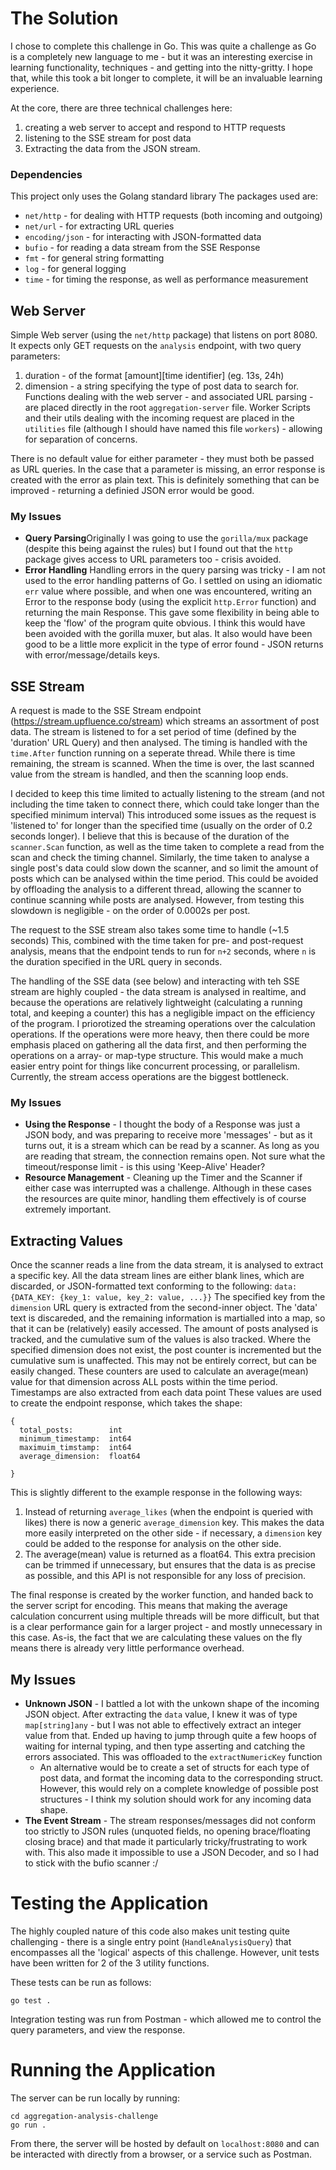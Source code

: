 # The Solution

I chose to complete this challenge in Go. This was quite a challenge as Go is a completely new language to me - but it was an interesting exercise in learning functionality, techniques - and getting into the nitty-gritty. I hope that, while this took a bit longer to complete, it will be an invaluable learning experience.

At the core, there are three technical challenges here: 
  1. creating a web server to accept and respond to HTTP requests
  2. listening to the SSE stream for post data
  3. Extracting the data from the JSON stream. 

### Dependencies
This project only uses the Golang standard library
The packages used are:
- `net/http` - for dealing with HTTP requests (both incoming and outgoing)
- `net/url` - for extracting URL queries
- `encoding/json` - for interacting with JSON-formatted data
- `bufio` - for reading a data stream from the SSE Response
- `fmt` - for general string formatting
- `log` - for general logging
- `time` - for timing the response, as well as performance measurement 


## Web Server

Simple Web server (using the `net/http` package) that listens on port 8080.  
It expects only GET requests on the `analysis` endpoint, with two query parameters:

1. duration - of the format [amount][time identifier] (eg. 13s, 24h)
2. dimension - a string specifying the type of post data to search for.
   Functions dealing with the web server - and associated URL parsing - are placed directly in the root `aggregation-server` file. Worker Scripts and their utils dealing with the incoming request are placed in the `utilities` file (although I should have named this file `workers`) - allowing for separation of concerns.

There is no default value for either parameter - they must both be passed as URL queries. In the case that a parameter is missing, an error response is created with the error as plain text. This is definitely something that can be improved - returning a definied JSON error would be good. 


### My Issues

- **Query Parsing**Originally I was going to use the `gorilla/mux` package (despite this being against the rules) but I found out that the `http` package gives access to URL parameters too - crisis avoided.
- **Error Handling** Handling errors in the query parsing was tricky - I am not used to the error handling patterns of Go. I settled on using an idiomatic `err` value where possible, and when one was encountered, writing an Error to the response body (using the explicit `http.Error` function) and returning the main Response. This gave some flexibility in being able to keep the 'flow' of the program quite obvious. I think this would have been avoided with the gorilla muxer, but alas.
  It also would have been good to be a little more explicit in the type of error found - JSON returns with error/message/details keys.

## SSE Stream

A request is made to the SSE Stream endpoint (https://stream.upfluence.co/stream) which streams an assortment of post data. The stream is listened to for a set period of time (defined by the 'duration' URL Query) and then analysed. 
The timing is handled with the `time.After` function running on a seperate thread. While there is time remaining, the stream is scanned. When the time is over, the last scanned value from the stream is handled, and then the scanning loop ends.
 
I decided to keep this time limited to actually listening to the stream (and not including the time taken to connect there, which could take longer than the specified minimum interval) This introduced some issues as the request is 'listened to' for longer than the specified time (usually on the order of 0.2 seconds longer). I believe that this is because of the duration of the `scanner.Scan` function, as well as the time taken to complete a read from the scan and check the timing channel. 
Similarly, the time taken to analyse a single post's data could slow down the scanner, and so limit the amount of posts which can be analysed within the time period. This could be avoided by offloading the analysis to a different thread, allowing the scanner to continue scanning while posts are analysed. However, from testing this slowdown is negligible - on the order of 0.0002s per post. 

The request to the SSE stream also takes some time to handle (~1.5 seconds) This, combined with the time taken for pre- and post-request analysis, means that the endpoint tends to run for `n+2` seconds, where `n` is the duration specified in the URL query in seconds. 

The handling of the SSE data (see below) and interacting with teh SSE stream are highly coupled - the data stream is analysed in realtime, and because the operations are relatively lightweight (calculating a running total, and keeping a counter) this has a negligible impact on the efficiency of the program. I priorotized the streaming operations over the calculation operations. If the operations were more heavy, then there could be more emphasis placed on gathering all the data first, and then performing the operations on a array- or map-type structure. This would make a much easier entry point for things like concurrent processing, or parallelism. Currently, the stream access operations are the biggest bottleneck. 

### My Issues

- **Using the Response** - I thought the body of a Response was just a JSON body, and was preparing to receive more 'messages' - but as it turns out, it is a stream which can be read by a scanner. As long as you are reading that stream, the connection remains open. Not sure what the timeout/response limit - is this using 'Keep-Alive' Header?
- **Resource Management** - Cleaning up the Timer and the Scanner if either case was interrupted was a challenge. Although in these cases the resources are quite minor, handling them effectively is of course extremely important.


## Extracting Values 
Once the scanner reads a line from the data stream, it is analysed to extract a specific key. All the data stream lines are either blank lines, which are discarded, or JSON-formatted text conforming to the following: 
`data: {DATA_KEY: {key_1: value, key_2: value, ...}}`
The specified key from the `dimension` URL query is extracted from the second-inner object. The 'data' text is discareded, and the remaining information is martialled into a map, so that it can be (relatively) easily accessed. 
The amount of posts analysed is tracked, and the cumulative sum of the values is also tracked. Where the specified dimension does not exist, the post counter is incremented but the cumulative sum is unaffected. This may not be entirely correct, but can be easily changed. These counters are used to calculate an average(mean) value for that dimension across ALL posts within the time period. 
Timestamps are also extracted from each data point
These values are used to create the endpoint response, which takes the shape: 
```
{
  total_posts:        int
  minimum_timestamp:  int64
  maximuim_timstamp:  int64
  average_dimension:  float64
  
}
```
This is slightly different to the example response in the following ways: 
1. Instead of returning `average_likes` (when the endpoint is queried with likes) there is now a generic `average_dimension` key. This makes the data more easily interpreted on the other side - if necessary, a `dimension` key could be added to the response for analysis on the other side. 
2. The average(mean) value is returned as a float64. This extra precision can be trimmed if unnecessary, but ensures that the data is as precise as possible, and this API is not responsible for any loss of precision. 

The final response is created by the worker function, and handed back to the server script for encoding. This means that making the  average calculation concurrent using multiple threads will be more difficult, but that is a clear performance gain for a larger project - and mostly unnecessary in this case. As-is, the fact that we are calculating these values on the fly means there is already very little performance overhead. 

## My Issues
- **Unknown JSON** - I battled a lot with the unkown shape of the incoming JSON object. After extracting the `data` value, I knew it was of type `map[string]any` - but I was not able to effectively extract an integer value from that. Ended up having to jump through quite a few hoops of waiting for internal typing, and then type asserting and catching the errors associated. This was offloaded to the `extractNumericKey` function
  -  An alternative would be to create a set of structs for each type of post data, and format the incoming data to the corresponding struct. However, this would rely on a complete knowledge of possible post structures - I think my solution should work for any incoming data shape.
- **The Event Stream** - The stream responses/messages did not conform too strictly to JSON rules (unquoted fields, no opening brace/floating closing brace) and that made it particularly tricky/frustrating to work with. This also made it impossible to use a JSON Decoder, and so I had to stick with the bufio scanner :/


# Testing the Application

The highly coupled nature of this code also makes unit testing quite challenging - there is a single entry point (`HandleAnalysisQuery`) that encompasses all the 'logical' aspects of this challenge. 
However, unit tests have been written for 2 of the 3 utility functions. 

These tests can be run as follows: 
```
go test .
```

Integration testing was run from Postman - which allowed me to control the query parameters, and view the response. 

# Running the Application
The server can be run locally by running: 
```
cd aggregation-analysis-challenge
go run .
```

From there, the server will be hosted by default on `localhost:8080` and can be interacted with directly from a browser, or a service such as Postman. 